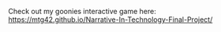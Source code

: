 Check out my goonies interactive game here: https://mtg42.github.io/Narrative-In-Technology-Final-Project/
